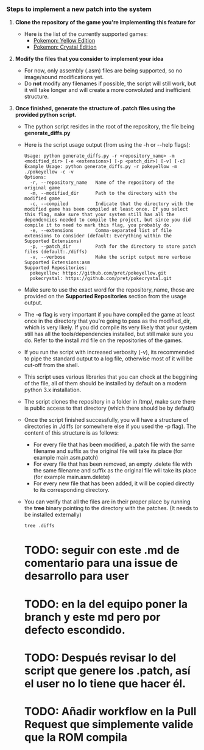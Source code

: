 ### Steps to implement a new patch into the system

1. **Clone the repository of the game you're implementing this feature for**
   - Here is the list of the currently supported games:
      - [Pokemon: Yellow Edition](https://github.com/pret/pokeyellow)
      - [Pokemon: Crystal Edition](https://github.com/pret/pokecrystal)

2. **Modify the files that you consider to implement your idea**
   - For now, only assembly (.asm) files are being supported, so no image/sound modifications yet.
   - Do __not__ modify any filenames if possible, the script will still work, but it will take longer and will create a more convoluted and inefficient structure.

3. **Once finished, generate the structure of .patch files using the provided python script.**
   - The python script resides in the root of the repository, the file being __generate_diffs.py__
   - Here is the script usage output (from using the -h or --help flags):
     ```
     Usage: python generate_diffs.py -r <repository_name> -m <modified_dir> [-e <extensions>] [-p <patch_dir>] [-v] [-c]
     Example Usage: python generate_diffs.py -r pokeyellow -m ./pokeyellow -c -v
     Options:
       -r, --repository_name   Name of the repository of the original game
       -m, --modified_dir      Path to the directory with the modified game
       -c, --compiled          Indicate that the directory with the modified game has been compiled at least once. If you select this flag, make sure that your system still has all the dependencies needed to compile the project, but since you did compile it to need to mark this flag, you probably do.
       -e, --extensions        Comma-separated list of file extensions to consider (default: Everything within the Supported Extensions)
       -p, --patch_dir         Path for the directory to store patch files (default:./diffs)
       -v, --verbose           Make the script output more verbose
     Supported Extensions:asm
     Supported Repositories:
       pokeyellow: https://github.com/pret/pokeyellow.git
       pokecrystal: https://github.com/pret/pokecrystal.git
     ```
   - Make sure to use the exact word for the repository_name, those are provided on the __Supported Repositories__ section from the usage output.
   - The __-c__ flag is very important if you have compiled the game at least once in the directory that you're going to pass as the modified_dir, which is very likely. If you did compile its very likely that your system still has all the tools/dependencies installed, but still make sure you do. Refer to the install.md file on the repositories of the games.
   - If you run the script with increased verbosity (-v), its recommended to pipe the standard output to a log file, otherwise most of it will be cut-off from the shell.
   - This script uses various libraries that you can check at the beggining of the file, all of them should be installed by default on a modern python 3.x installation.
   - The script clones the repository in a folder in /tmp/, make sure there is public access to that directory (which there should be by default)
   - Once the script finished successfully, you will have a structure of directories in ./diffs (or somewhere else if you used the -p flag). The content of this structure is as follows:
      - For every file that has been modified, a .patch file with the same filename and suffix as the original file will take its place (for example main.asm.patch)
      - For every file that has been removed, an empty .delete file with the same filename and suffix as the original file will take its place (for example main.asm.delete)
      - For every new file that has been added, it will be copied directly to its corresponding directory.
   - You can verify that all the files are in their proper place by running the __tree__ binary pointing to the directory with the patches. (It needs to be installed externally)
     ```bash
     tree .diffs
     ```

	 
	 # TODO: seguir con este .md de comentario para una issue de desarrollo para user
	 # TODO: en la del equipo poner la branch y este md pero por defecto escondido.
	 # TODO: Después revisar lo del script que genere los .patch, así el user no lo tiene que hacer él.
	 # TODO: Añadir workflow en la Pull Request que simplemente valide que la ROM compila
